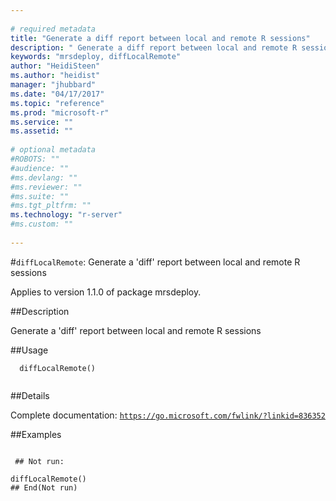 ```yaml
--- 
 
# required metadata 
title: "Generate a diff report between local and remote R sessions" 
description: " Generate a diff report between local and remote R sessions " 
keywords: "mrsdeploy, diffLocalRemote" 
author: "HeidiSteen"
ms.author: "heidist" 
manager: "jhubbard" 
ms.date: "04/17/2017" 
ms.topic: "reference" 
ms.prod: "microsoft-r" 
ms.service: "" 
ms.assetid: "" 
 
# optional metadata 
#ROBOTS: "" 
#audience: "" 
#ms.devlang: "" 
#ms.reviewer: "" 
#ms.suite: "" 
#ms.tgt_pltfrm: "" 
ms.technology: "r-server" 
#ms.custom: "" 
 
--- 
```

 
 
 
 
 #`diffLocalRemote`: Generate a 'diff' report between local and remote R sessions

 Applies to version 1.1.0 of package mrsdeploy.
 
 ##Description
 
Generate a 'diff' report between local and remote R sessions
 
 
 ##Usage

```   
  diffLocalRemote()
 
```
 
 ##Details
 
Complete documentation: [`https://go.microsoft.com/fwlink/?linkid=836352`](https://go.microsoft.com/fwlink/?linkid=836352)

 
 
 ##Examples

 ```
   
  ## Not run:
 
diffLocalRemote()
 ## End(Not run) 
  
 
```
 
 
